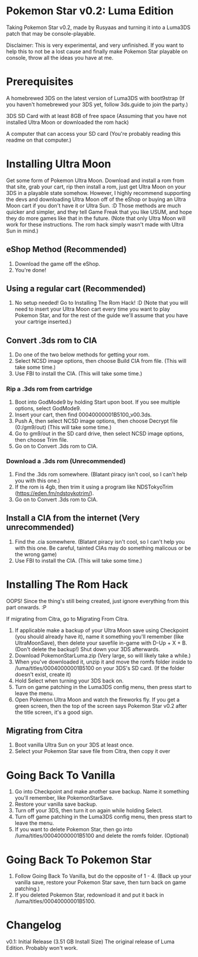# Pokemon Star v0.2: Luma Edition
Taking Pokemon Star v0.2, made by Rusyaas and turning it into a Luma3DS patch that may be console-playable.

Disclaimer: This is very experimental, and very unfinished. If you want to help this to not be a lost cause and finally make Pokemon Star playable on console, throw all the ideas you have at me.

# Prerequisites #

A homebrewed 3DS on the latest version of Luma3DS with boot9strap (If you haven't homebrewed your 3DS yet, follow 3ds.guide to join the party.)

3DS SD Card with at least 8GB of free space (Assuming that you have not installed Ultra Moon or downloaded the rom hack)

A computer that can access your SD card (You're probably reading this readme on that computer.)


# Installing Ultra Moon #

Get some form of Pokemon Ultra Moon. Download and install a rom from that site, grab your cart, rip then install a rom, just get Ultra Moon on your 3DS in a playable state somehow. However, I highly recommend supporting the devs and downloading Ultra Moon off of the eShop or buying an Ultra Moon cart if you don't have it or Ultra Sun. :D Those methods are much quicker and simpler, and they tell Game Freak that you like USUM, and hope they do more games like that in the future.
(Note that only Ultra Moon will work for these instructions. The rom hack simply wasn't made with Ultra Sun in mind.)



## eShop Method (Recommended) ##
1. Download the game off the eShop.
2. You're done!


## Using a regular cart (Recommended) ##
1. No setup needed! Go to Installing The Rom Hack! :D (Note that you will need to insert your Ultra Moon cart every time you want to play Pokemon Star, and for the rest of the guide we'll assume that you have your cartrige inserted.)


## Convert .3ds rom to CIA ##
1. Do one of the two below methods for getting your rom.
2. Select NCSD image options, then choose Build CIA from file. (This will take some time.)
3. Use FBI to install the CIA. (This will take some time.)


### Rip a .3ds rom from cartridge ###
1. Boot into GodMode9 by holding Start upon boot. If you see multiple options, select GodMode9.
2. Insert your cart, then find 00040000001B5100_v00.3ds.
3. Push A, then select NCSD image options, then choose Decrypt file (0:/gm9/out) (This will take some time.)
4. Go to gm9/out in the SD card drive, then select NCSD image options, then choose Trim file.
5. Go on to Convert .3ds rom to CIA.

### Download a .3ds rom (Unrecommended) ###
1. Find the .3ds rom somewhere. (Blatant piracy isn't cool, so I can't help you with this one.)
2. If the rom is 4gb, then trim it using a program like NDSTokyoTrim (https://eden.fm/ndstoykotrim/).
3. Go on to Convert .3ds rom to CIA.


## Install a CIA from the internet (Very unrecommended) ##
1. Find the .cia somewhere. (Blatant piracy isn't cool, so I can't help you with this one. Be careful, tainted CIAs may do something malicous or be the wrong game)
2. Use FBI to install the CIA. (This will take some time.)



# Installing The Rom Hack #

OOPS! Since the thing's still being created, just ignore everything from this part onwards. :P


If migrating from Citra, go to Migrating From Citra.
1. If applicable make a backup of your Ultra Moon save using Checkpoint (you should already have it), name it something you'll remember (like UltraMoonSave), then delete your savefile in-game with D-Up + X + B. (Don't delete the backup!) Shut down your 3DS afterwards.
2. Download PokemonStarLuma.zip (Very large, so will likely take a while.)
3. When you've downloaded it, unzip it and move the romfs folder inside to /luma/titles/00040000001B5100 on your 3DS's SD card. (If the folder doesn't exist, create it)
4. Hold Select when turning your 3DS back on.
5. Turn on game patching in the Luma3DS config menu, then press start to leave the menu.
6. Open Pokemon Ultra Moon and watch the fireworks fly. If you get a green screen, then the top of the screen says Pokemon Star v0.2 after the title screen, it's a good sign.


## Migrating from Citra ##
1. Boot vanilla Ultra Sun on your 3DS at least once.
2. Select your Pokemon Star save file from Citra, then copy it over 


# Going Back To Vanilla #

1. Go into Checkpoint and make another save backup. Name it something you'll remember, like PokemonStarSave.
2. Restore your vanilla save backup.
3. Turn off your 3DS, then turn it on again while holding Select.
4. Turn off game patching in the Luma3DS config menu, then press start to leave the menu.
5. If you want to delete Pokemon Star, then go into /luma/titles/00040000001B5100 and delete the romfs folder. (Optional)


# Going Back To Pokemon Star #

1. Follow Going Back To Vanilla, but do the opposite of 1 - 4. (Back up your vanilla save, restore your Pokemon Star save, then turn back on game patching.)
2. If you deleted Pokemon Star, redownload it and put it back in /luma/titles/00040000001B5100.


# Changelog #
v0.1: Initial Release (3.51 GB Install Size)
The original release of Luma Edition. Probably won't work.
